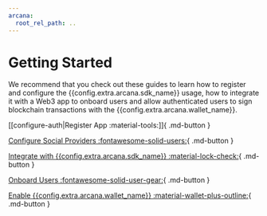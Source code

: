 ```yaml
---
arcana:
  root_rel_path: ..
---
```


# Getting Started

We recommend that you check out these guides to learn how to register and configure the {{config.extra.arcana.sdk_name}} usage, how to integrate it with a Web3 app to onboard users and allow authenticated users to sign blockchain transactions with the {{config.extra.arcana.wallet_name}}.

[[configure-auth|Register App :material-tools:]]{ .md-button }

[Configure Social Providers :fontawesome-solid-users:](./config_social/index.md){ .md-button }

[Integrate with {{config.extra.arcana.sdk_name}} :material-lock-check:](./integrate_auth/index.md){ .md-button }

[Onboard Users :fontawesome-solid-user-gear:](./onboard_users/index.md){ .md-button }

[Enable {{config.extra.arcana.wallet_name}} :material-wallet-plus-outline:](./arcana_wallet/index.md){ .md-button }